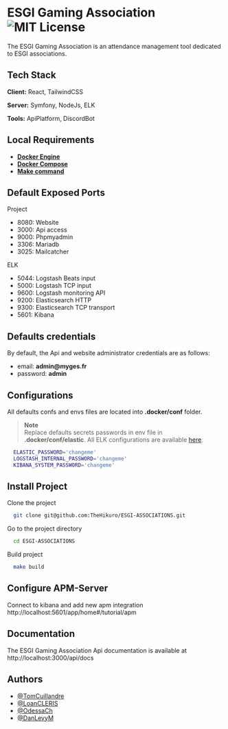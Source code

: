# ESGI Gaming Association ![MIT License](https://img.shields.io/apm/l/atomic-design-ui.svg?)

The ESGI Gaming Association is an attendance management tool dedicated to ESGI associations.
## Tech Stack

**Client:** React, TailwindCSS

**Server:** Symfony, NodeJs, ELK

**Tools:** ApiPlatform, DiscordBot
## Local Requirements

- __[Docker Engine](https://docs.docker.com/get-docker/)__
- __[Docker Compose](https://docs.docker.com/get-docker/)__
- __[Make command](https://www.tutorialspoint.com/unix_commands/make.htm)__

## Default Exposed Ports

Project
- 8080: Website
- 3000: Api access
- 9000: Phpmyadmin
- 3306: Mariadb
- 3025: Mailcatcher

ELK
- 5044: Logstash Beats input
- 5000: Logstash TCP input
- 9600: Logstash monitoring API
- 9200: Elasticsearch HTTP
- 9300: Elasticsearch TCP transport
- 5601: Kibana

## Defaults credentials

By default, the Api and website administrator credentials are as follows:
- email: __admin@myges.fr__
- password: __admin__

## Configurations

All defaults confs and envs files are located into __.docker/conf__ folder.

> **Note**  
> Replace defaults secrets passwords in env file in __.docker/conf/elastic__.
> All ELK configurations are available [here](https://github.com/deviantony/docker-elk).

```bash
  ELASTIC_PASSWORD='changeme'
  LOGSTASH_INTERNAL_PASSWORD='changeme'
  KIBANA_SYSTEM_PASSWORD='changeme'
```
    
## Install Project

Clone the project

```bash
  git clone git@github.com:TheHikuro/ESGI-ASSOCIATIONS.git
```

Go to the project directory

```bash
  cd ESGI-ASSOCIATIONS
```

Build project

```bash
  make build
```

## Configure APM-Server

Connect to kibana and add new apm integration http://localhost:5601/app/home#/tutorial/apm

## Documentation

The ESGI Gaming Association Api documentation is available at http://localhost:3000/api/docs


## Authors

- [@TomCuillandre](https://github.com/Frozox)
- [@LoanCLERIS](https://github.com/TheHikuro)
- [@OdessaCh](https://github.com/OdessaCh)
- [@DanLevyM](https://github.com/DanLevyM)
